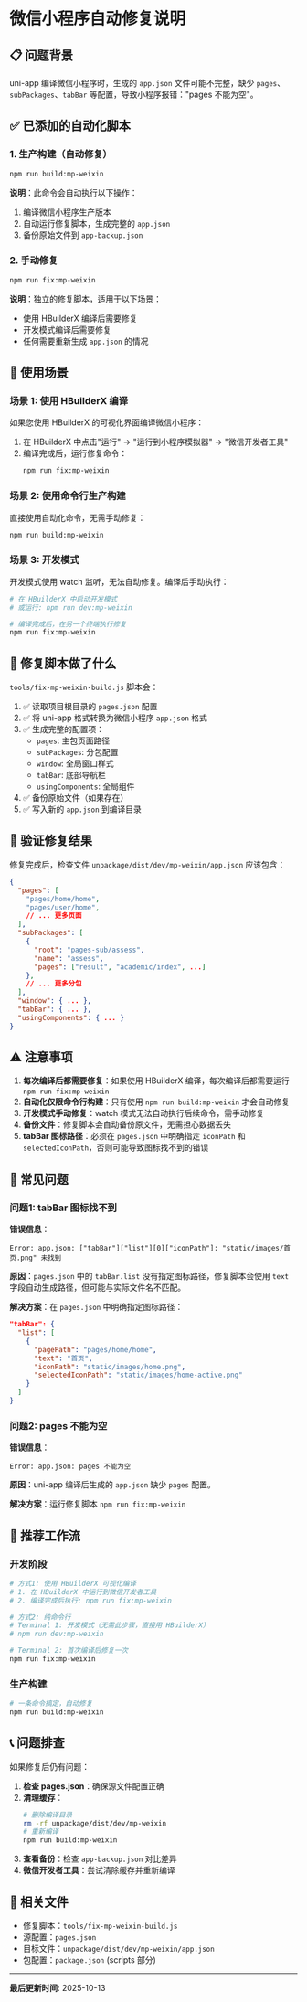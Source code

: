 # 微信小程序自动修复说明

## 📋 问题背景

uni-app 编译微信小程序时，生成的 `app.json` 文件可能不完整，缺少 `pages`、`subPackages`、`tabBar` 等配置，导致小程序报错："pages 不能为空"。

## ✅ 已添加的自动化脚本

### 1. 生产构建（自动修复）

```bash
npm run build:mp-weixin
```

**说明**：此命令会自动执行以下操作：
1. 编译微信小程序生产版本
2. 自动运行修复脚本，生成完整的 `app.json`
3. 备份原始文件到 `app-backup.json`

### 2. 手动修复

```bash
npm run fix:mp-weixin
```

**说明**：独立的修复脚本，适用于以下场景：
- 使用 HBuilderX 编译后需要修复
- 开发模式编译后需要修复
- 任何需要重新生成 `app.json` 的情况

## 🔧 使用场景

### 场景 1: 使用 HBuilderX 编译

如果您使用 HBuilderX 的可视化界面编译微信小程序：

1. 在 HBuilderX 中点击"运行" -> "运行到小程序模拟器" -> "微信开发者工具"
2. 编译完成后，运行修复命令：
   ```bash
   npm run fix:mp-weixin
   ```

### 场景 2: 使用命令行生产构建

直接使用自动化命令，无需手动修复：

```bash
npm run build:mp-weixin
```

### 场景 3: 开发模式

开发模式使用 watch 监听，无法自动修复。编译后手动执行：

```bash
# 在 HBuilderX 中启动开发模式
# 或运行: npm run dev:mp-weixin

# 编译完成后，在另一个终端执行修复
npm run fix:mp-weixin
```

## 📝 修复脚本做了什么

`tools/fix-mp-weixin-build.js` 脚本会：

1. ✅ 读取项目根目录的 `pages.json` 配置
2. ✅ 将 uni-app 格式转换为微信小程序 `app.json` 格式
3. ✅ 生成完整的配置项：
   - `pages`: 主包页面路径
   - `subPackages`: 分包配置
   - `window`: 全局窗口样式
   - `tabBar`: 底部导航栏
   - `usingComponents`: 全局组件
4. ✅ 备份原始文件（如果存在）
5. ✅ 写入新的 `app.json` 到编译目录

## 🎯 验证修复结果

修复完成后，检查文件 `unpackage/dist/dev/mp-weixin/app.json` 应该包含：

```json
{
  "pages": [
    "pages/home/home",
    "pages/user/home",
    // ... 更多页面
  ],
  "subPackages": [
    {
      "root": "pages-sub/assess",
      "name": "assess",
      "pages": ["result", "academic/index", ...]
    },
    // ... 更多分包
  ],
  "window": { ... },
  "tabBar": { ... },
  "usingComponents": { ... }
}
```

## ⚠️ 注意事项

1. **每次编译后都需要修复**：如果使用 HBuilderX 编译，每次编译后都需要运行 `npm run fix:mp-weixin`
2. **自动化仅限命令行构建**：只有使用 `npm run build:mp-weixin` 才会自动修复
3. **开发模式手动修复**：watch 模式无法自动执行后续命令，需手动修复
4. **备份文件**：修复脚本会自动备份原文件，无需担心数据丢失
5. **tabBar 图标路径**：必须在 `pages.json` 中明确指定 `iconPath` 和 `selectedIconPath`，否则可能导致图标找不到的错误

## 🐛 常见问题

### 问题1: tabBar 图标找不到

**错误信息**：
```
Error: app.json: ["tabBar"]["list"][0]["iconPath"]: "static/images/首页.png" 未找到
```

**原因**：`pages.json` 中的 `tabBar.list` 没有指定图标路径，修复脚本会使用 `text` 字段自动生成路径，但可能与实际文件名不匹配。

**解决方案**：在 `pages.json` 中明确指定图标路径：

```json
"tabBar": {
  "list": [
    { 
      "pagePath": "pages/home/home", 
      "text": "首页",
      "iconPath": "static/images/home.png",
      "selectedIconPath": "static/images/home-active.png"
    }
  ]
}
```

### 问题2: pages 不能为空

**错误信息**：
```
Error: app.json: pages 不能为空
```

**原因**：uni-app 编译后生成的 `app.json` 缺少 `pages` 配置。

**解决方案**：运行修复脚本 `npm run fix:mp-weixin`

## 🚀 推荐工作流

### 开发阶段
```bash
# 方式1: 使用 HBuilderX 可视化编译
# 1. 在 HBuilderX 中运行到微信开发者工具
# 2. 编译完成后执行: npm run fix:mp-weixin

# 方式2: 纯命令行
# Terminal 1: 开发模式（无需此步骤，直接用 HBuilderX）
# npm run dev:mp-weixin

# Terminal 2: 首次编译后修复一次
npm run fix:mp-weixin
```

### 生产构建
```bash
# 一条命令搞定，自动修复
npm run build:mp-weixin
```

## 📞 问题排查

如果修复后仍有问题：

1. **检查 pages.json**：确保源文件配置正确
2. **清理缓存**：
   ```bash
   # 删除编译目录
   rm -rf unpackage/dist/dev/mp-weixin
   # 重新编译
   npm run build:mp-weixin
   ```
3. **查看备份**：检查 `app-backup.json` 对比差异
4. **微信开发者工具**：尝试清除缓存并重新编译

## 📄 相关文件

- 修复脚本：`tools/fix-mp-weixin-build.js`
- 源配置：`pages.json`
- 目标文件：`unpackage/dist/dev/mp-weixin/app.json`
- 包配置：`package.json` (scripts 部分)

---

**最后更新时间**: 2025-10-13

